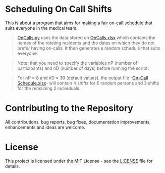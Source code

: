 # Scheduling On Call Shifts
This is about a program that aims for making a fair on-call schedule that suits everyone in the medical team. 

> [OnCalls.py](OnCalls.py) uses the data stored on [OnCalls.xlsx](OnCalls.xlsx) which contains the names of the rotating residents and the dates on which they do not prefer having on-calls. It then generates a random schedule that suits everyone. 

> Note: that you need to specify the variables nP (number of participants) and nD (number of days) before running the script.

> For nP = 8 and nD = 30 (default values), the output file -[On-Call Schedule.xlsx](On-Call%20Schedule.xlsx)- will contain 4 shifts for 6 random persons and 3 shifts for the remaining 2 individuals. 

# Contributing to the Repository
All contributions, bug reports, bug fixes, documentation improvements, enhancements and ideas are welcome.

# License
This project is licensed under the MIT License - see the [LICENSE](LICENSE) file for details.
